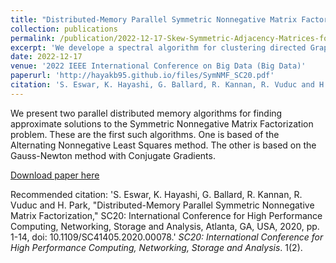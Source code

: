 ```yaml
---
title: "Distributed-Memory Parallel Symmetric Nonnegative Matrix Factorization"
collection: publications
permalink: /publication/2022-12-17-Skew-Symmetric-Adjacency-Matrices-for-Clustering-Directed-Graphs
excerpt: 'We develope a spectral algorithm for clustering directed Graphs. The method uses spectal properties of the Skew-Symmetric Adjacency matrix to find clusters with large imbalanced cuts.'
date: 2022-12-17
venue: '2022 IEEE International Conference on Big Data (Big Data)'
paperurl: 'http://hayakb95.github.io/files/SymNMF_SC20.pdf'
citation: 'S. Eswar, K. Hayashi, G. Ballard, R. Kannan, R. Vuduc and H. Park, "Distributed-Memory Parallel Symmetric Nonnegative Matrix Factorization," SC20: International Conference for High Performance Computing, Networking, Storage and Analysis, Atlanta, GA, USA, 2020, pp. 1-14, doi: 10.1109/SC41405.2020.00078.'
---
```

We present two parallel distributed memory algorithms for finding approximate solutions to the Symmetric Nonnegative Matrix Factorization problem. These are the first such algorithms. One is based of the Alternating Nonnegative Least Squares method. The other is based on the Gauss-Newton method with Conjugate Gradients.

[Download paper here](http://hayakb95.github.io/files/SymNMF_SC20.pdf)

Recommended citation: 'S. Eswar, K. Hayashi, G. Ballard, R. Kannan, R. Vuduc and H. Park, "Distributed-Memory Parallel Symmetric Nonnegative Matrix Factorization," SC20: International Conference for High Performance Computing, Networking, Storage and Analysis, Atlanta, GA, USA, 2020, pp. 1-14, doi: 10.1109/SC41405.2020.00078.' <i>SC20: International Conference for High Performance Computing, Networking, Storage and Analysis</i>. 1(2).
